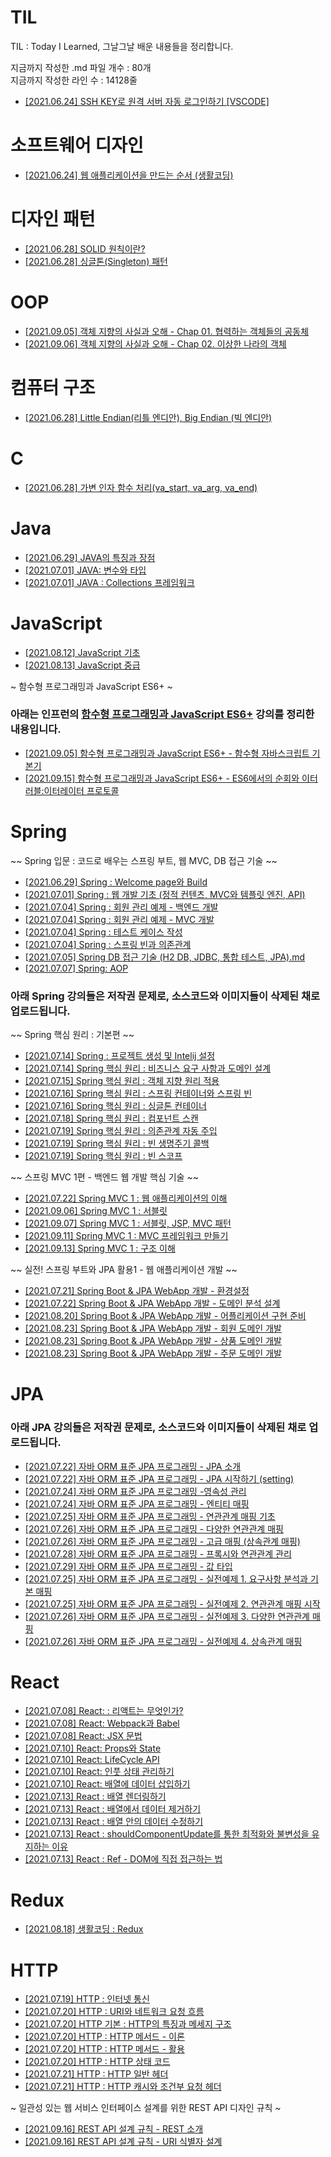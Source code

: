 # TIL

TIL : Today I Learned, 그날그날 배운 내용들을 정리합니다.

지금까지 작성한 .md 파일 개수 : 80개 <br />
지금까지 작성한 라인 수 : 14128줄 <br />

- [[2021.06.24]  SSH KEY로 원격 서버 자동 로그인하기 [VSCODE]](https://github.com/LemonDouble/TIL/blob/main/setting_development_environment/SSH%20KEY%EB%A1%9C%20%EC%9B%90%EA%B2%A9%20%EC%84%9C%EB%B2%84%20%EC%9E%90%EB%8F%99%20%EB%A1%9C%EA%B7%B8%EC%9D%B8%ED%95%98%EA%B8%B0%20%5BVSCODE%5D.md)

# 소프트웨어 디자인

- [[2021.06.24] 웹 애플리케이션을 만드는 순서 (생활코딩)](<https://github.com/LemonDouble/TIL/blob/main/software_design/%EC%9B%B9%20%EC%95%A0%ED%94%8C%EB%A6%AC%EC%BC%80%EC%9D%B4%EC%85%98%20%EB%A7%8C%EB%93%A4%EA%B8%B0%20-%20%EC%9B%B9%20%EC%95%A0%ED%94%8C%EB%A6%AC%EC%BC%80%EC%9D%B4%EC%85%98%EC%9D%84%20%EB%A7%8C%EB%93%9C%EB%8A%94%20%EC%88%9C%EC%84%9C%20(%EC%83%9D%ED%99%9C%EC%BD%94%EB%94%A9).md>)

# 디자인 패턴

- [[2021.06.28] SOLID 원칙이란?](https://github.com/LemonDouble/TIL/blob/main/design_pattern/SOLID%20%EC%9B%90%EC%B9%99%EC%9D%B4%EB%9E%80.md)
- [[2021.06.28] 싱글톤(Singleton) 패턴](<https://github.com/LemonDouble/TIL/blob/main/design_pattern/%EC%8B%B1%EA%B8%80%ED%86%A4(Singleton)%20%ED%8C%A8%ED%84%B4.md>)

# OOP
- [[2021.09.05] 객체 지향의 사실과 오해 - Chap 01. 협력하는 객체들의 공동체](https://github.com/LemonDouble/TIL/blob/main/OOP/%EA%B0%9D%EC%B2%B4%20%EC%A7%80%ED%96%A5%EC%9D%98%20%EC%82%AC%EC%8B%A4%EA%B3%BC%20%EC%98%A4%ED%95%B4%20-%20Chap%2001%20%ED%98%91%EB%A0%A5%ED%95%98%EB%8A%94%20%EA%B0%9D%EC%B2%B4.md)
- [[2021.09.06] 객체 지향의 사실과 오해 - Chap 02. 이상한 나라의 객체](https://github.com/LemonDouble/TIL/blob/main/OOP/%EA%B0%9D%EC%B2%B4%20%EC%A7%80%ED%96%A5%EC%9D%98%20%EC%82%AC%EC%8B%A4%EA%B3%BC%20%EC%98%A4%ED%95%B4%20-%20Chap%2002%20%EC%9D%B4%EC%83%81%ED%95%9C%20%EB%82%98%EB%9D%BC%EC%9D%98%20%EA%B0%9D%EC%B2%B4.md)

# 컴퓨터 구조

- [[2021.06.28] Little Endian(리틀 엔디안), Big Endian (빅 엔디안)](<https://github.com/LemonDouble/TIL/blob/main/computer_architecture/Little%20Endian(%EB%A6%AC%ED%8B%80%20%EC%97%94%EB%94%94%EC%95%88)%2C%20Big%20Endian%20(%EB%B9%85%20%EC%97%94%EB%94%94%EC%95%88).md>)

# C

- [[2021.06.28] 가변 인자 함수 처리(va_start, va_arg, va_end)](<https://github.com/LemonDouble/TIL/blob/main/C/%EA%B0%80%EB%B3%80%20%EC%9D%B8%EC%9E%90%20%ED%95%A8%EC%88%98%20%EC%B2%98%EB%A6%AC(va_start%2C%20va_arg%2C%20va_end).md>)

# Java

- [[2021.06.29] JAVA의 특징과 장점](https://github.com/LemonDouble/TIL/blob/main/java/JAVA%EC%9D%98%20%ED%8A%B9%EC%A7%95%EA%B3%BC%20%EC%9E%A5%EC%A0%90.md)
- [[2021.07.01] JAVA: 변수와 타입](https://github.com/LemonDouble/TIL/blob/main/java/JAVA%20%EB%B3%80%EC%88%98%EC%99%80%20%ED%83%80%EC%9E%85%20.md)
- [[2021.07.01] JAVA : Collections 프레임워크](https://github.com/LemonDouble/TIL/blob/main/java/JAVA%20Collections%20%ED%94%84%EB%A0%88%EC%9E%84%EC%9B%8C%ED%81%AC.md)

# JavaScript

- [[2021.08.12] JavaScript 기초](https://github.com/LemonDouble/TIL/blob/main/JavaScript/JavaScript%20%EA%B8%B0%EC%B4%88.md)
- [[2021.08.13] JavaScript 중급](https://github.com/LemonDouble/TIL/blob/main/JavaScript/Javascript%20%EC%A4%91%EA%B8%89.md)

~ 함수형 프로그래밍과 JavaScript ES6+ ~
### 아래는 인프런의 [함수형 프로그래밍과 JavaScript ES6+](https://www.inflearn.com/course/functional-es6/) 강의를 정리한 내용입니다.

- [[2021.09.05] 함수형 프로그래밍과 JavaScript ES6+ - 함수형 자바스크립트 기본기](https://github.com/LemonDouble/TIL/blob/main/JavaScript/%ED%95%A8%EC%88%98%ED%98%95%20%ED%94%84%EB%A1%9C%EA%B7%B8%EB%9E%98%EB%B0%8D%EA%B3%BC%20JavaScript%20ES6%2B%20-%20%ED%95%A8%EC%88%98%ED%98%95%20%EC%9E%90%EB%B0%94%EC%8A%A4%ED%81%AC%EB%A6%BD%ED%8A%B8%20%EA%B8%B0%EB%B3%B8%EA%B8%B0.md)
- [[2021.09.15] 함수형 프로그래밍과 JavaScript ES6+ - ES6에서의 순회와 이터러블:이터레이터 프로토콜](https://github.com/LemonDouble/TIL/blob/main/JavaScript/%ED%95%A8%EC%88%98%ED%98%95%20%ED%94%84%EB%A1%9C%EA%B7%B8%EB%9E%98%EB%B0%8D%EA%B3%BC%20JavaScript%20ES6%2B%20-%20ES6%EC%97%90%EC%84%9C%EC%9D%98%20%EC%88%9C%ED%9A%8C%EC%99%80%20%EC%9D%B4%ED%84%B0%EB%9F%AC%EB%B8%94%EC%9D%B4%ED%84%B0%EB%A0%88%EC%9D%B4%ED%84%B0%20%ED%94%84%EB%A1%9C%ED%86%A0%EC%BD%9C.md)

# Spring

~~ Spring 입문 : 코드로 배우는 스프링 부트, 웹 MVC, DB 접근 기술 ~~

- [[2021.06.29] Spring : Welcome page와 Build](https://github.com/LemonDouble/TIL/blob/main/spring/Spring%20Welcome%20page%EC%99%80%20Build.md)
- [[2021.07.01] Spring : 웹 개발 기초 (정적 컨텐츠, MVC와 템플릿 엔진, API)](<https://github.com/LemonDouble/TIL/blob/main/spring/Spring%20%EC%9B%B9%20%EA%B0%9C%EB%B0%9C%20%EA%B8%B0%EC%B4%88%20(%EC%A0%95%EC%A0%81%20%EC%BB%A8%ED%85%90%EC%B8%A0%2C%20MVC%EC%99%80%20%ED%85%9C%ED%94%8C%EB%A6%BF).md>)
- [[2021.07.04] Spring : 회원 관리 예제 - 백엔드 개발](https://github.com/LemonDouble/TIL/blob/main/spring/Spring%20%ED%9A%8C%EC%9B%90%20%EA%B4%80%EB%A6%AC%20%EC%98%88%EC%A0%9C%20-%20%EB%B0%B1%EC%97%94%EB%93%9C%20%EA%B0%9C%EB%B0%9C.md)
- [[2021.07.04] Spring : 회원 관리 예제 - MVC 개발](https://github.com/LemonDouble/TIL/blob/main/spring/Spring%20%ED%9A%8C%EC%9B%90%20%EA%B4%80%EB%A6%AC%20%EC%98%88%EC%A0%9C%20-%20MVC%20%EA%B0%9C%EB%B0%9C.md)
- [[2021.07.04] Spring : 테스트 케이스 작성](https://github.com/LemonDouble/TIL/blob/main/spring/Spring%20%ED%85%8C%EC%8A%A4%ED%8A%B8%20%EC%BC%80%EC%9D%B4%EC%8A%A4%20%EC%9E%91%EC%84%B1.md)
- [[2021.07.04] Spring : 스프링 빈과 의존관계](https://github.com/LemonDouble/TIL/blob/main/spring/Spring%20%EC%8A%A4%ED%94%84%EB%A7%81%20%EB%B9%88%EA%B3%BC%20%EC%9D%98%EC%A1%B4%EA%B4%80%EA%B3%84.md)
- [[2021.07.05] Spring DB 접근 기술 (H2 DB, JDBC, 통합 테스트, JPA).md](<https://github.com/LemonDouble/TIL/blob/main/spring/Spring%20DB%20%EC%A0%91%EA%B7%BC%20%EA%B8%B0%EC%88%A0%20(H2%20DB%2C%20JDBC%2C%20%ED%86%B5%ED%95%A9%20%ED%85%8C%EC%8A%A4%ED%8A%B8%2C%20JPA).md>)
- [[2021.07.07] Spring: AOP](https://github.com/LemonDouble/TIL/blob/main/spring/Spring%20AOP.md)

### 아래 Spring 강의들은 저작권 문제로, 소스코드와 이미지들이 삭제된 채로 업로드됩니다.

~~ Spring 핵심 원리 : 기본편 ~~

- [[2021.07.14] Spring : 프로젝트 생성 및 Intelij 설정](https://github.com/LemonDouble/TIL/blob/main/spring/Spring%20%ED%94%84%EB%A1%9C%EC%A0%9D%ED%8A%B8%20%EC%83%9D%EC%84%B1%20%EB%B0%8F%20Intelij%20%EC%84%A4%EC%A0%95.md)
- [[2021.07.14] Spring 핵심 원리 : 비즈니스 요구 사항과 도메인 설계](https://github.com/LemonDouble/TIL/blob/main/spring/Spring%20%ED%95%B5%EC%8B%AC%20%EC%9B%90%EB%A6%AC%20%EB%B9%84%EC%A6%88%EB%8B%88%EC%8A%A4%20%EC%9A%94%EA%B5%AC%20%EC%82%AC%ED%95%AD%EA%B3%BC%20%EB%8F%84%EB%A9%94%EC%9D%B8.md)
- [[2021.07.15] Spring 핵심 원리 : 객체 지향 원리 적용](https://github.com/LemonDouble/TIL/blob/main/spring/Spring%20%ED%95%B5%EC%8B%AC%20%EC%9B%90%EB%A6%AC%20%EA%B0%9D%EC%B2%B4%20%EC%A7%80%ED%96%A5%20%EC%9B%90%EB%A6%AC%20%EC%A0%81%EC%9A%A9.md)
- [[2021.07.16] Spring 핵심 원리 : 스프링 컨테이너와 스프링 빈](https://github.com/LemonDouble/TIL/blob/main/spring/Spring%20%ED%95%B5%EC%8B%AC%20%EC%9B%90%EB%A6%AC%20%EC%8A%A4%ED%94%84%EB%A7%81%20%EC%BB%A8%ED%85%8C%EC%9D%B4%EB%84%88%EC%99%80%20%EC%8A%A4%ED%94%84%EB%A7%81%20%EB%B9%88.md)
- [[2021.07.16] Spring 핵심 원리 : 싱글톤 컨테이너](https://github.com/LemonDouble/TIL/blob/main/spring/Spring%20%ED%95%B5%EC%8B%AC%20%EC%9B%90%EB%A6%AC%20%EC%8B%B1%EA%B8%80%ED%86%A4%20%EC%BB%A8%ED%85%8C%EC%9D%B4%EB%84%88.md)
- [[2021.07.18] Spring 핵심 원리 : 컴포넌트 스캔](https://github.com/LemonDouble/TIL/blob/main/spring/Spring%20%ED%95%B5%EC%8B%AC%20%EC%9B%90%EB%A6%AC%20%EC%BB%B4%ED%8F%AC%EB%84%8C%ED%8A%B8%20%EC%8A%A4%EC%BA%94.md)
- [[2021.07.19] Spring 핵심 원리 : 의존관계 자동 주입](https://github.com/LemonDouble/TIL/blob/main/spring/Spring%20%ED%95%B5%EC%8B%AC%20%EC%9B%90%EB%A6%AC%20%EC%9D%98%EC%A1%B4%EA%B4%80%EA%B3%84%20%EC%9E%90%EB%8F%99%20%EC%A3%BC%EC%9E%85.md)
- [[2021.07.19] Spring 핵심 원리 : 빈 생명주기 콜백](https://github.com/LemonDouble/TIL/blob/main/spring/Spring%20%ED%95%B5%EC%8B%AC%20%EC%9B%90%EB%A6%AC%20%EB%B9%88%20%EC%83%9D%EB%AA%85%EC%A3%BC%EA%B8%B0%20%EC%BD%9C%EB%B0%B1%20.md)
- [[2021.07.19] Spring 핵심 원리 : 빈 스코프](https://github.com/LemonDouble/TIL/blob/main/spring/Spring%20%ED%95%B5%EC%8B%AC%20%EC%9B%90%EB%A6%AC%20%EB%B9%88%20%EC%8A%A4%EC%BD%94%ED%94%84.md)

~~ 스프링 MVC 1편 - 백엔드 웹 개발 핵심 기술 ~~

- [[2021.07.22] Spring MVC 1 : 웹 애플리케이션의 이해](https://github.com/LemonDouble/TIL/blob/main/spring/Spring%20MVC%201%20%EC%9B%B9%20%EC%95%A0%ED%94%8C%EB%A6%AC%EC%BC%80%EC%9D%B4%EC%85%98%EC%9D%98%20%EC%9D%B4%ED%95%B4.md)
- [[2021.09.06] Spring MVC 1 : 서블릿](https://github.com/LemonDouble/TIL/blob/main/spring/Spring%20MVC%201%20%EC%84%9C%EB%B8%94%EB%A6%BF.md)
- [[2021.09.07] Spring MVC 1 : 서블릿, JSP, MVC 패턴](https://github.com/LemonDouble/TIL/blob/main/spring/Spring%20MVC%201%20%EC%84%9C%EB%B8%94%EB%A6%BF%2C%20JSP%2C%20MVC%20%ED%8C%A8%ED%84%B4.md)
- [[2021.09.11] Spring MVC 1 : MVC 프레임워크 만들기](https://github.com/LemonDouble/TIL/blob/main/spring/Spring%20MVC%201%20MVC%20%ED%94%84%EB%A0%88%EC%9E%84%EC%9B%8C%ED%81%AC%20%EB%A7%8C%EB%93%A4%EA%B8%B0.md)
- [[2021.09.13] Spring MVC 1 : 구조 이해](https://github.com/LemonDouble/TIL/blob/main/spring/Spring%20MVC%201%20%EA%B5%AC%EC%A1%B0%20%EC%9D%B4%ED%95%B4.md)


~~ 실전! 스프링 부트와 JPA 활용1 - 웹 애플리케이션 개발 ~~

- [[2021.07.21] Spring Boot & JPA WebApp 개발 - 환경설정](https://github.com/LemonDouble/TIL/blob/main/spring/Spring%20Boot%20%26%20JPA%20WebApp%20%EA%B0%9C%EB%B0%9C%20-%20%ED%99%98%EA%B2%BD%EC%84%A4%EC%A0%95.md)
- [[2021.07.22] Spring Boot & JPA WebApp 개발 - 도메인 분석 설계](https://github.com/LemonDouble/TIL/blob/main/spring/Spring%20Boot%20%26%20JPA%20WebApp%20%EA%B0%9C%EB%B0%9C%20-%20%EB%8F%84%EB%A9%94%EC%9D%B8%20%EB%B6%84%EC%84%9D%20%EC%84%A4%EA%B3%84.md)
- [[2021.08.20] Spring Boot & JPA WebApp 개발 - 어플리케이션 구현 준비](https://github.com/LemonDouble/TIL/blob/main/spring/Spring%20Boot%20%26%20JPA%20WebApp%20%EA%B0%9C%EB%B0%9C%20-%20%EC%96%B4%ED%94%8C%EB%A6%AC%EC%BC%80%EC%9D%B4%EC%85%98%20%EA%B5%AC%ED%98%84%20%EC%A4%80%EB%B9%84.md)
- [[2021.08.23] Spring Boot & JPA WebApp 개발 - 회원 도메인 개발](https://github.com/LemonDouble/TIL/blob/main/spring/Spring%20Boot%20%26%20JPA%20WebApp%20%EA%B0%9C%EB%B0%9C%20-%20%ED%9A%8C%EC%9B%90%20%EB%8F%84%EB%A9%94%EC%9D%B8%20%EA%B0%9C%EB%B0%9C.md)
- [[2021.08.23] Spring Boot & JPA WebApp 개발 - 상품 도메인 개발](https://github.com/LemonDouble/TIL/blob/main/spring/Spring%20Boot%20%26%20JPA%20WebApp%20%EA%B0%9C%EB%B0%9C%20-%20%EC%83%81%ED%92%88%20%EB%8F%84%EB%A9%94%EC%9D%B8%20%EA%B0%9C%EB%B0%9C.md)
- [[2021.08.23] Spring Boot & JPA WebApp 개발 - 주문 도메인 개발](https://github.com/LemonDouble/TIL/blob/main/spring/Spring%20Boot%20%26%20JPA%20WebApp%20%EA%B0%9C%EB%B0%9C%20-%20%EC%A3%BC%EB%AC%B8%20%EB%8F%84%EB%A9%94%EC%9D%B8%20%EA%B0%9C%EB%B0%9C.md)

# JPA

### 아래 JPA 강의들은 저작권 문제로, 소스코드와 이미지들이 삭제된 채로 업로드됩니다.

- [[2021.07.22] 자바 ORM 표준 JPA 프로그래밍 - JPA 소개](https://github.com/LemonDouble/TIL/blob/main/JPA/%EC%9E%90%EB%B0%94%20ORM%20%ED%91%9C%EC%A4%80%20JPA%20%ED%94%84%EB%A1%9C%EA%B7%B8%EB%9E%98%EB%B0%8D%20-%20JPA%20%EC%86%8C%EA%B0%9C.md)
- [[2021.07.22] 자바 ORM 표준 JPA 프로그래밍 - JPA 시작하기 (setting)](https://github.com/LemonDouble/TIL/blob/main/JPA/%EC%9E%90%EB%B0%94%20ORM%20%ED%91%9C%EC%A4%80%20JPA%20%ED%94%84%EB%A1%9C%EA%B7%B8%EB%9E%98%EB%B0%8D%20-%20JPA%20%EC%8B%9C%EC%9E%91%ED%95%98%EA%B8%B0.md)
- [[2021.07.24] 자바 ORM 표준 JPA 프로그래밍 -영속성 관리](https://github.com/LemonDouble/TIL/blob/main/JPA/%EC%9E%90%EB%B0%94%20ORM%20%ED%91%9C%EC%A4%80%20JPA%20%ED%94%84%EB%A1%9C%EA%B7%B8%EB%9E%98%EB%B0%8D%20-%EC%98%81%EC%86%8D%EC%84%B1%20%EA%B4%80%EB%A6%AC.md)
- [[2021.07.24] 자바 ORM 표준 JPA 프로그래밍 - 엔티티 매핑](https://github.com/LemonDouble/TIL/blob/main/JPA/%EC%9E%90%EB%B0%94%20ORM%20%ED%91%9C%EC%A4%80%20JPA%20%ED%94%84%EB%A1%9C%EA%B7%B8%EB%9E%98%EB%B0%8D%20-%20%EC%97%94%ED%8B%B0%ED%8B%B0%20%EB%A7%A4%ED%95%91.md)
- [[2021.07.25] 자바 ORM 표준 JPA 프로그래밍 - 연관관계 매핑 기초](https://github.com/LemonDouble/TIL/blob/main/JPA/%EC%9E%90%EB%B0%94%20ORM%20%ED%91%9C%EC%A4%80%20JPA%20%ED%94%84%EB%A1%9C%EA%B7%B8%EB%9E%98%EB%B0%8D%20-%20%EC%97%B0%EA%B4%80%EA%B4%80%EA%B3%84%20%EB%A7%A4%ED%95%91.md)
- [[2021.07.26] 자바 ORM 표준 JPA 프로그래밍 - 다양한 연관관계 매핑](https://github.com/LemonDouble/TIL/blob/main/JPA/%EC%9E%90%EB%B0%94%20ORM%20%ED%91%9C%EC%A4%80%20JPA%20%ED%94%84%EB%A1%9C%EA%B7%B8%EB%9E%98%EB%B0%8D%20-%20%EB%8B%A4%EC%96%91%ED%95%9C%20%EC%97%B0%EA%B4%80%EA%B4%80%EA%B3%84%20%EB%A7%A4%ED%95%91.md)
- [[2021.07.26] 자바 ORM 표준 JPA 프로그래밍 - 고급 매핑 (상속관계 매핑)](<https://github.com/LemonDouble/TIL/blob/main/JPA/%EC%9E%90%EB%B0%94%20ORM%20%ED%91%9C%EC%A4%80%20JPA%20%ED%94%84%EB%A1%9C%EA%B7%B8%EB%9E%98%EB%B0%8D%20-%20%EA%B3%A0%EA%B8%89%20%EB%A7%A4%ED%95%91%20(%EC%83%81%EC%86%8D%EA%B4%80%EA%B3%84%20%EB%A7%A4%ED%95%91).md>)
- [[2021.07.28] 자바 ORM 표준 JPA 프로그래밍 - 프록시와 연관관계 관리](https://github.com/LemonDouble/TIL/blob/main/JPA/%EC%9E%90%EB%B0%94%20ORM%20%ED%91%9C%EC%A4%80%20JPA%20%ED%94%84%EB%A1%9C%EA%B7%B8%EB%9E%98%EB%B0%8D%20-%20%ED%94%84%EB%A1%9D%EC%8B%9C%EC%99%80%20%EC%97%B0%EA%B4%80%EA%B4%80%EA%B3%84%20%EA%B4%80%EB%A6%AC.md)
- [[2021.07.29] 자바 ORM 표준 JPA 프로그래밍 - 값 타입](https://github.com/LemonDouble/TIL/blob/main/JPA/%EC%9E%90%EB%B0%94%20ORM%20%ED%91%9C%EC%A4%80%20JPA%20%ED%94%84%EB%A1%9C%EA%B7%B8%EB%9E%98%EB%B0%8D%20-%20%EA%B0%92%20%ED%83%80%EC%9E%85.md)
- [[2021.07.25] 자바 ORM 표준 JPA 프로그래밍 - 실전예제 1. 요구사항 분석과 기본 매핑](https://github.com/LemonDouble/TIL/blob/main/JPA/%EC%9E%90%EB%B0%94%20ORM%20%ED%91%9C%EC%A4%80%20JPA%20%ED%94%84%EB%A1%9C%EA%B7%B8%EB%9E%98%EB%B0%8D%20-%20%EC%8B%A4%EC%A0%84%EC%98%88%EC%A0%9C%201%20%EC%9A%94%EA%B5%AC%EC%82%AC%ED%95%AD%20%EB%B6%84%EC%84%9D%EA%B3%BC%20%EA%B8%B0%EB%B3%B8%20%EB%A7%A4%ED%95%91.md)
- [[2021.07.25] 자바 ORM 표준 JPA 프로그래밍 - 실전예제 2. 연관관계 매핑 시작](https://github.com/LemonDouble/TIL/blob/main/JPA/%EC%9E%90%EB%B0%94%20ORM%20%ED%91%9C%EC%A4%80%20JPA%20%ED%94%84%EB%A1%9C%EA%B7%B8%EB%9E%98%EB%B0%8D%20-%20%EC%8B%A4%EC%A0%84%EC%98%88%EC%A0%9C%202%20%EC%97%B0%EA%B4%80%EA%B4%80%EA%B3%84%20%EB%A7%A4%ED%95%91%20%EC%8B%9C%EC%9E%91.md)
- [[2021.07.26] 자바 ORM 표준 JPA 프로그래밍 - 실전예제 3. 다양한 연관관계 매핑](https://github.com/LemonDouble/TIL/blob/main/JPA/%EC%9E%90%EB%B0%94%20ORM%20%ED%91%9C%EC%A4%80%20JPA%20%ED%94%84%EB%A1%9C%EA%B7%B8%EB%9E%98%EB%B0%8D%20-%20%EC%8B%A4%EC%A0%84%EC%98%88%EC%A0%9C%203%20%EB%8B%A4%EC%96%91%ED%95%9C%20%EC%97%B0%EA%B4%80%EA%B4%80%EA%B3%84%20%EB%A7%A4%ED%95%91.md)
- [[2021.07.26] 자바 ORM 표준 JPA 프로그래밍 - 실전예제 4. 상속관계 매핑](https://github.com/LemonDouble/TIL/blob/main/JPA/%EC%9E%90%EB%B0%94%20ORM%20%ED%91%9C%EC%A4%80%20JPA%20%ED%94%84%EB%A1%9C%EA%B7%B8%EB%9E%98%EB%B0%8D%20-%20%EC%8B%A4%EC%A0%84%EC%98%88%EC%A0%9C%204.%20%EC%83%81%EC%86%8D%EA%B4%80%EA%B3%84%20%EB%A7%A4%ED%95%91.md)

# React

- [[2021.07.08] React: : 리액트는 무엇인가?](https://github.com/LemonDouble/TIL/blob/main/react/React%20%EB%A6%AC%EC%95%A1%ED%8A%B8%EB%8A%94%20%EB%AC%B4%EC%97%87%EC%9D%B8%EA%B0%80.md)
- [[2021.07.08] React: Webpack과 Babel](https://github.com/LemonDouble/TIL/blob/main/react/React%20Webpack%EA%B3%BC%20Babel.md)
- [[2021.07.08] React: JSX 문법](https://github.com/LemonDouble/TIL/blob/main/react/React%20JSX%20%EB%AC%B8%EB%B2%95.md)
- [[2021.07.10] React: Props와 State](https://github.com/LemonDouble/TIL/blob/main/react/React%20Props%EC%99%80%20State.md)
- [[2021.07.10] React: LifeCycle API](https://github.com/LemonDouble/TIL/blob/main/react/React%20LifeCycle%20API.md)
- [[2021.07.10] React: 인풋 상태 관리하기](https://github.com/LemonDouble/TIL/blob/main/react/React%20%EC%9D%B8%ED%92%8B%20%EC%83%81%ED%83%9C%20%EA%B4%80%EB%A6%AC%ED%95%98%EA%B8%B0.md)
- [[2021.07.10] React: 배열에 데이터 삽입하기](https://github.com/LemonDouble/TIL/blob/main/react/React%20%EB%B0%B0%EC%97%B4%EC%97%90%20%EB%8D%B0%EC%9D%B4%ED%84%B0%20%EC%82%BD%EC%9E%85%ED%95%98%EA%B8%B0.md)
- [[2021.07.13] React : 배열 렌더링하기](https://github.com/LemonDouble/TIL/blob/main/react/React%20%EB%B0%B0%EC%97%B4%20%EB%A0%8C%EB%8D%94%EB%A7%81%ED%95%98%EA%B8%B0.md)
- [[2021.07.13] React : 배열에서 데이터 제거하기](https://github.com/LemonDouble/TIL/blob/main/react/React%20%EB%B0%B0%EC%97%B4%EC%97%90%EC%84%9C%20%EB%8D%B0%EC%9D%B4%ED%84%B0%20%EC%A0%9C%EA%B1%B0%ED%95%98%EA%B8%B0.md)
- [[2021.07.13] React : 배열 안의 데이터 수정하기](https://github.com/LemonDouble/TIL/blob/main/react/React%20%EB%B0%B0%EC%97%B4%20%EC%95%88%EC%9D%98%20%EB%8D%B0%EC%9D%B4%ED%84%B0%20%EC%88%98%EC%A0%95%ED%95%98%EA%B8%B0.md)
- [[2021.07.13] React : shouldComponentUpdate를 통한 최적화와 불변성을 유지하는 이유](https://github.com/LemonDouble/TIL/blob/main/react/React%20shouldComponentUpdate%EB%A5%BC%20%ED%86%B5%ED%95%9C%20%EC%B5%9C%EC%A0%81%ED%99%94%EC%99%80%20%EB%B6%88%EB%B3%80%EC%84%B1%EC%9D%84%20%EC%9C%A0%EC%A7%80%ED%95%98%EB%8A%94%20%EC%9D%B4%EC%9C%A0.md)
- [[2021.07.13] React : Ref - DOM에 직접 접근하는 법](https://github.com/LemonDouble/TIL/blob/main/react/React%20Ref%20-%20DOM%EC%97%90%20%EC%A7%81%EC%A0%91%20%EC%A0%91%EA%B7%BC%ED%95%98%EB%8A%94%20%EB%B2%95.md)

# Redux

- [[2021.08.18] 생활코딩 : Redux](https://github.com/LemonDouble/TIL/blob/main/Redux/%EC%83%9D%ED%99%9C%EC%BD%94%EB%94%A9%20Redux.md)

# HTTP

- [[2021.07.19] HTTP : 인터넷 통신](https://github.com/LemonDouble/TIL/blob/main/HTTP/HTTP%20%EC%9D%B8%ED%84%B0%EB%84%B7%20%ED%86%B5%EC%8B%A0.md)
- [[2021.07.20] HTTP : URI와 네트워크 요청 흐름](https://github.com/LemonDouble/TIL/blob/main/HTTP/HTTP%20URI%EC%99%80%20%EB%84%A4%ED%8A%B8%EC%9B%8C%ED%81%AC%20%EC%9A%94%EC%B2%AD%20%ED%9D%90%EB%A6%84.md)
- [[2021.07.20] HTTP 기본 : HTTP의 특징과 메세지 구조](https://github.com/LemonDouble/TIL/blob/main/HTTP/HTTP%20%EA%B8%B0%EB%B3%B8%20HTTP%EC%9D%98%20%ED%8A%B9%EC%A7%95%EA%B3%BC%20%EB%A9%94%EC%84%B8%EC%A7%80%20%EA%B5%AC%EC%A1%B0.md)
- [[2021.07.20] HTTP : HTTP 메서드 - 이론](https://github.com/LemonDouble/TIL/blob/main/HTTP/HTTP%20HTTP%20%EB%A9%94%EC%84%9C%EB%93%9C%20-%20%EC%9D%B4%EB%A1%A0.md)
- [[2021.07.20] HTTP : HTTP 메서드 - 활용](https://github.com/LemonDouble/TIL/blob/main/HTTP/HTTP%20HTTP%20%EB%A9%94%EC%84%9C%EB%93%9C%20-%20%ED%99%9C%EC%9A%A9.md)
- [[2021.07.20] HTTP : HTTP 상태 코드](https://github.com/LemonDouble/TIL/blob/main/HTTP/HTTP%20HTTP%20%EC%83%81%ED%83%9C%20%EC%BD%94%EB%93%9C.md)
- [[2021.07.21] HTTP : HTTP 일반 헤더](https://github.com/LemonDouble/TIL/blob/main/HTTP/HTTP%20HTTP%20%ED%97%A4%EB%8D%94%20-%20%EC%9D%BC%EB%B0%98%20%ED%97%A4%EB%8D%94.md)
- [[2021.07.21] HTTP : HTTP 캐시와 조건부 요청 헤더](https://github.com/LemonDouble/TIL/blob/main/HTTP/HTTP%20HTTP%20%ED%97%A4%EB%8D%94%20-%20%EC%BA%90%EC%8B%9C%EC%99%80%20%EC%A1%B0%EA%B1%B4%EB%B6%80%20%EC%9A%94%EC%B2%AD%20%ED%97%A4%EB%8D%94%20.md)

~ 일관성 있는 웹 서비스 인터페이스 설계를 위한 REST API 디자인 규칙 ~
- [[2021.09.16] REST API 설계 규칙 - REST 소개](https://github.com/LemonDouble/TIL/blob/main/HTTP/REST%20API%20%EC%84%A4%EA%B3%84%20%EA%B7%9C%EC%B9%99%20-%20REST%20%EC%86%8C%EA%B0%9C.md)
- [[2021.09.16] REST API 설계 규칙 - URI 식별자 설계](https://github.com/LemonDouble/TIL/blob/main/HTTP/REST%20API%20%EC%84%A4%EA%B3%84%20%EA%B7%9C%EC%B9%99%20-%20URI%20%EC%8B%9D%EB%B3%84%EC%9E%90%20%EC%84%A4%EA%B3%84.md)
